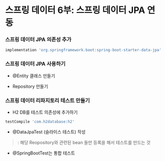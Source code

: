 # 스프링 데이터 6부: 스프링 데이터 JPA 연동

### 스프링 데이터 JPA 의존성 추가

```gradle
implementation 'org.springframework.boot:spring-boot-starter-data-jpa'
```

### 스프링 데이터 JPA 사용하기

- @Entity 클래스 만들기

- Repository 만들기

### 스프링 데이터 리파지토리 테스트 만들기

- H2 DB를 테스트 의존성에 추가하기

```gradle
testCompile 'com.h2database:h2'
```

- @DataJpaTest (슬라이스 테스트) 작성

> : 해당 Reopository와 관련된 bean 들만 등록을 해서 테스트를 만드는 것

- @SpringBootTest는 통합 테스트